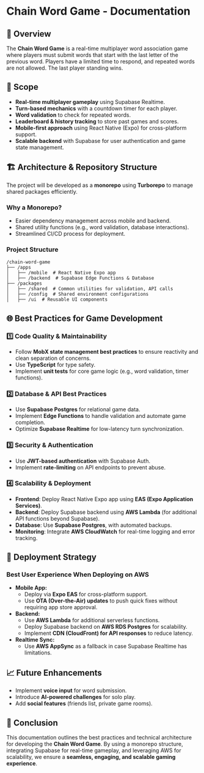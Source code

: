 # Chain Word Game - Documentation

## 📌 Overview
The **Chain Word Game** is a real-time multiplayer word association game where players must submit words that start with the last letter of the previous word. Players have a limited time to respond, and repeated words are not allowed. The last player standing wins.

## 🎯 Scope
- **Real-time multiplayer gameplay** using Supabase Realtime.
- **Turn-based mechanics** with a countdown timer for each player.
- **Word validation** to check for repeated words.
- **Leaderboard & history tracking** to store past games and scores.
- **Mobile-first approach** using React Native (Expo) for cross-platform support.
- **Scalable backend** with Supabase for user authentication and game state management.

## 🏗️ Architecture & Repository Structure
The project will be developed as a **monorepo** using **Turborepo** to manage shared packages efficiently.

### **Why a Monorepo?**
- Easier dependency management across mobile and backend.
- Shared utility functions (e.g., word validation, database interactions).
- Streamlined CI/CD process for deployment.

### **Project Structure**
```
/chain-word-game
├── /apps
│   ├── /mobile  # React Native Expo app
│   ├── /backend  # Supabase Edge Functions & Database
├── /packages
│   ├── /shared  # Common utilities for validation, API calls
│   ├── /config  # Shared environment configurations
│   ├── /ui  # Reusable UI components
```

## 🌐 Best Practices for Game Development
### **1️⃣ Code Quality & Maintainability**
- Follow **MobX state management best practices** to ensure reactivity and clean separation of concerns.
- Use **TypeScript** for type safety.
- Implement **unit tests** for core game logic (e.g., word validation, timer functions).

### **2️⃣ Database & API Best Practices**
- Use **Supabase Postgres** for relational game data.
- Implement **Edge Functions** to handle validation and automate game completion.
- Optimize **Supabase Realtime** for low-latency turn synchronization.

### **3️⃣ Security & Authentication**
- Use **JWT-based authentication** with Supabase Auth.
- Implement **rate-limiting** on API endpoints to prevent abuse.

### **4️⃣ Scalability & Deployment**
- **Frontend**: Deploy React Native Expo app using **EAS (Expo Application Services)**.
- **Backend**: Deploy Supabase backend using **AWS Lambda** (for additional API functions beyond Supabase).
- **Database**: Use **Supabase Postgres**, with automated backups.
- **Monitoring**: Integrate **AWS CloudWatch** for real-time logging and error tracking.

## 🚀 Deployment Strategy
### **Best User Experience When Deploying on AWS**
- **Mobile App:**
  - Deploy via **Expo EAS** for cross-platform support.
  - Use **OTA (Over-the-Air) updates** to push quick fixes without requiring app store approval.
- **Backend:**
  - Use **AWS Lambda** for additional serverless functions.
  - Deploy Supabase backend on **AWS RDS Postgres** for scalability.
  - Implement **CDN (CloudFront) for API responses** to reduce latency.
- **Realtime Sync:**
  - Use **AWS AppSync** as a fallback in case Supabase Realtime has limitations.

## 📈 Future Enhancements
- Implement **voice input** for word submission.
- Introduce **AI-powered challenges** for solo play.
- Add **social features** (friends list, private game rooms).

## 🏁 Conclusion
This documentation outlines the best practices and technical architecture for developing the **Chain Word Game**. By using a monorepo structure, integrating Supabase for real-time gameplay, and leveraging AWS for scalability, we ensure a **seamless, engaging, and scalable gaming experience**.
